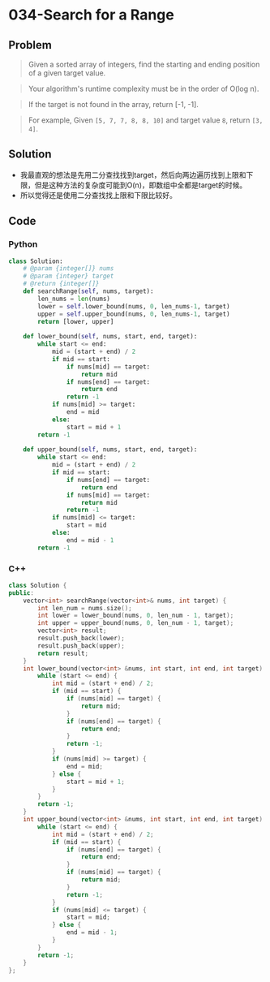 # 034-Search for a Range

## Problem

> Given a sorted array of integers, find the starting and ending position of a given target value.

> Your algorithm's runtime complexity must be in the order of O(log n).

> If the target is not found in the array, return [-1, -1].

> For example,
Given `[5, 7, 7, 8, 8, 10]` and target value `8`,
return `[3, 4]`.

## Solution

- 我最直观的想法是先用二分查找找到target，然后向两边遍历找到上限和下限，但是这种方法的复杂度可能到O(n)，即数组中全都是target的时候。
- 所以觉得还是使用二分查找找上限和下限比较好。

## Code

### Python

```python
class Solution:
    # @param {integer[]} nums
    # @param {integer} target
    # @return {integer[]}
    def searchRange(self, nums, target):
        len_nums = len(nums)
        lower = self.lower_bound(nums, 0, len_nums-1, target)
        upper = self.upper_bound(nums, 0, len_nums-1, target)
        return [lower, upper]
    
    def lower_bound(self, nums, start, end, target):
        while start <= end:
            mid = (start + end) / 2
            if mid == start:
                if nums[mid] == target:
                    return mid
                if nums[end] == target:
                    return end
                return -1
            if nums[mid] >= target:
                end = mid
            else:
                start = mid + 1
        return -1
    
    def upper_bound(self, nums, start, end, target):
        while start <= end:
            mid = (start + end) / 2
            if mid == start:
                if nums[end] == target:
                    return end
                if nums[mid] == target:
                    return mid
                return -1
            if nums[mid] <= target:
                start = mid
            else:
                end = mid - 1
        return -1
```

### C++

```cpp
class Solution {
public:
    vector<int> searchRange(vector<int>& nums, int target) {
        int len_num = nums.size();
        int lower = lower_bound(nums, 0, len_num - 1, target);
        int upper = upper_bound(nums, 0, len_num - 1, target);
        vector<int> result;
        result.push_back(lower);
        result.push_back(upper);
        return result;
    }
    int lower_bound(vector<int> &nums, int start, int end, int target) {
        while (start <= end) {
            int mid = (start + end) / 2;
            if (mid == start) {
                if (nums[mid] == target) {
                    return mid;
                }
                if (nums[end] == target) {
                    return end;
                }
                return -1;
            }
            if (nums[mid] >= target) {
                end = mid;
            } else {
                start = mid + 1;
            }
        }
        return -1;
    }
    int upper_bound(vector<int> &nums, int start, int end, int target) {
        while (start <= end) {
            int mid = (start + end) / 2;
            if (mid == start) {
                if (nums[end] == target) {
                    return end;
                }
                if (nums[mid] == target) {
                    return mid;
                }
                return -1;
            }
            if (nums[mid] <= target) {
                start = mid;
            } else {
                end = mid - 1;
            }
        }
        return -1;
    }
};
```